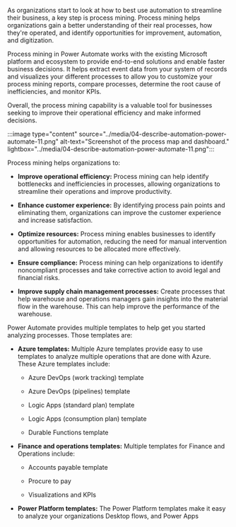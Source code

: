 
As organizations start to look at how to best use automation to streamline their business, a key step is process mining. Process mining helps organizations gain a better understanding of their real processes, how they're operated, and identify opportunities for improvement, automation, and digitization.

Process mining in Power Automate works with the existing Microsoft platform and ecosystem to provide end-to-end solutions and enable faster business decisions. It helps extract event data from your system of records and visualizes your different processes to allow you to customize your process mining reports, compare processes, determine the root cause of inefficiencies, and monitor KPIs.

Overall, the process mining capability is a valuable tool for businesses seeking to improve their operational efficiency and make informed decisions.

:::image type="content" source="../media/04-describe-automation-power-automate-11.png" alt-text="Screenshot of the process map and dashboard." lightbox="../media/04-describe-automation-power-automate-11.png":::

Process mining helps organizations to: 

- **Improve operational efficiency:** Process mining can help identify bottlenecks and inefficiencies in processes, allowing organizations to streamline their operations and improve productivity.

- **Enhance customer experience:** By identifying process pain points and eliminating them, organizations can improve the customer experience and increase satisfaction.

- **Optimize resources:** Process mining enables businesses to identify opportunities for automation, reducing the need for manual intervention and allowing resources to be allocated more effectively.

- **Ensure compliance:** Process mining can help organizations to identify noncompliant processes and take corrective action to avoid legal and financial risks.

- **Improve supply chain management processes:** Create processes that help warehouse and operations managers gain insights into the material flow in the warehouse. This can help improve the performance of the warehouse. 

Power Automate provides multiple templates to help get you started analyzing processes. Those templates are:

- **Azure templates:** Multiple Azure templates provide easy to use templates to analyze multiple operations that are done with Azure. These Azure templates include: 

	- Azure DevOps (work tracking) template

	- Azure DevOps (pipelines) template

	- Logic Apps (standard plan) template

	- Logic Apps (consumption plan) template

	- Durable Functions template

- **Finance and operations templates:** Multiple templates for Finance and Operations include: 

	- Accounts payable template

	- Procure to pay 

	- Visualizations and KPIs

- **Power Platform templates:** The Power Platform templates make it easy to analyze your organizations Desktop flows, and Power Apps